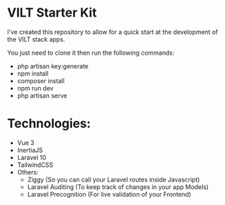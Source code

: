 # VILT Starter Kit

I've created this repository to allow for a quick start at the development of the VILT stack apps.

You just need to clone it then run the following commands:

-   php artisan key:generate
-   npm install
-   composer install
-   npm run dev
-   php artisan serve

# Technologies:

-   Vue 3
-   InertiaJS
-   Laravel 10
-   TailwindCSS
-   Others:
    -   Ziggy (So you can call your Laravel routes inside Javascript)
    -   Laravel Auditing (To keep track of changes in your app Models)
    -   Laravel Precognition (For live validation of your Frontend)
